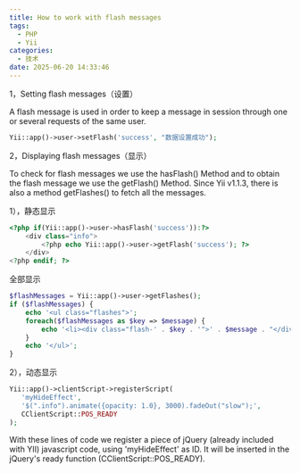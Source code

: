```yaml
---
title: How to work with flash messages
tags:
  - PHP
  - Yii
categories:
  - 技术
date: 2025-06-20 14:33:46
---
```


1，Setting flash messages（设置）

A flash message is used in order to keep a message in session through one or several requests of the same user.

```php
Yii::app()->user->setFlash('success', "数据设置成功");
```

2，Displaying flash messages（显示）

To check for flash messages we use the hasFlash() Method and to obtain the flash message we use the getFlash() Method. Since Yii v1.1.3, there is also a method getFlashes() to fetch all the messages.

1），静态显示

```php
<?php if(Yii::app()->user->hasFlash('success')):?>
    <div class="info">
        <?php echo Yii::app()->user->getFlash('success'); ?>
    </div>
<?php endif; ?>
```

全部显示

```php
$flashMessages = Yii::app()->user->getFlashes();
if ($flashMessages) {
    echo '<ul class="flashes">';
    foreach($flashMessages as $key => $message) {
        echo '<li><div class="flash-' . $key . '">' . $message . "</div></li>\n";
    }
    echo '</ul>';
}
```

2），动态显示

```php
Yii::app()->clientScript->registerScript(
   'myHideEffect',
   '$(".info").animate({opacity: 1.0}, 3000).fadeOut("slow");',
   CClientScript::POS_READY
);
```

With these lines of code we register a piece of jQuery (already included with YII) javascript code, using 'myHideEffect' as ID. It will be inserted in the jQuery's ready function (CClientScript::POS\_READY).

